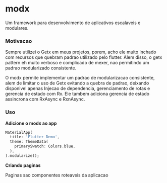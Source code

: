 # modx

Um framework para desenvolvimento de aplicativos escalaveis e modulares.

### Motivacao

Sempre utilizei o Getx em meus projetos, porem, acho ele muito inchado com recursos que quebram padrao utilizado pelo flutter.
Alem disso, o getx pattern eh muito verboso e complicado de mexer, nao permitindo um padrao modularizado consistente.

O modx permite implementar um padrao de modularizacao consistente, alem de limitar o uso de Getx evitando a quebra de padrao, deixando disponivel apenas
Injecao de dependencia, gerenciamento de rotas e gerencia de estado com Rx. Ele tambem adiciona gerencia de estado assincrona com RxAsync e RxnAsync.

### Uso

**Adicione o modx ao app**

```dart
MaterialApp(
  title: 'Flutter Demo',
  theme: ThemeData(
    primarySwatch: Colors.blue,
  ),
).modularize();
```

**Criando paginas**

Paginas sao componentes roteaveis da aplicacao